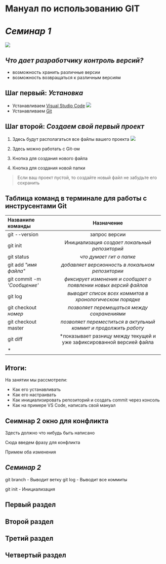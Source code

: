 # **Мануал по использованию GIT** #

# ***Семинар 1***

![](https://cs1.htmlacademy.ru/blog/git/first-aid-git/preview.png?v1.1.38)

## ***Что дает разработчику контроль версий?*** 
- возможность хранить различные версии
- возможность возвращаться к различным версиям

## Шаг первый: *Установка* ##

- Устанавливаем [Visual Studio Code]()
![](https://i.pinimg.com/originals/f2/2c/61/f22c618f03e7019b84c69831946fa09d.png)
- Устанавливаем [Git]()


## Шаг второй: *Создаем свой первый проект* ##

1. Здесь будут располагаться все файлы вашего проекта
![](https://habrastorage.org/getpro/habr/upload_files/536/76a/b32/53676ab32ff10608c9a4748af3740cbd)

2. Здесь можно работать с Git-ом

3. Кнопка для создания нового файла

4. Кнопка для создания новой папки

> Если ваш проект пустой, то создайте новый файл не забудьте его сохранить

## Таблица команд в терминале для работы с инструсентами Git ##

|Названипе команды|Назначение|
|:-|:-:|
|git --version|запрос версии|
|git init|Инициализация *создает локальный репозиторий*|
|git status|*что думает гит о папке*|
|git add *"имя файла"*|*добавляет версионность в локальном репозитории*|
|git commit -m *'Сообщение'*|*фиксирует изменения и сообщает о появлении новых версий файлов*|
|git log|*выводит список всех коммитов в хронологическом порядке*|
|git checkout *номер*|*позволяет перемещаться между сохранениями*|
|git checkout master|*позволяет переместиться в актульный коммит и продолжить работу*|
|git diff|*показывает разницу между текущей и уже зафиксированной версией файла
*|

## Итоги:

На занятии мы рассмотрели:
- Как его устанавливать
- Как его настраивать
- Как инициализировать репозиторий и создать commit через консоль
- Как на примере VS Code, написать свой мануал

## Сеимнар 2 окно для конфликта

Здесть должно что нибудь быть написано

Сюда введем фразу для конфликта

Примем оба изменения

## ***Семинар 2***

git branch - Выводит ветку
git log  - Выводит все коммиты

git init - Инициализация 

## Первый раздел

## Второй раздел

## Третий раздел

## Четвертый раздел
